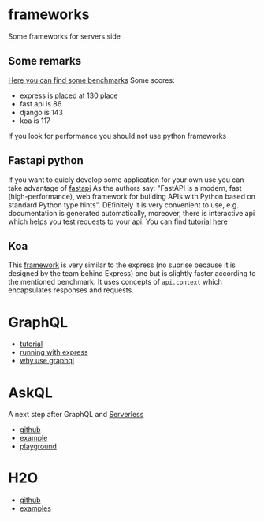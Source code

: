 # frameworks
Some frameworks for servers side

## Some remarks
[Here you can find some benchmarks](https://www.techempower.com/benchmarks/#hw=ph&test=composite&section=data-r22)
Some scores:
- express is placed at 130 place
- fast api is 86
- django is 143
- koa is 117

If you look for performance you should not use python frameworks


## Fastapi python

If you want to quicly develop some application for your own use you can take advantage of [fastapi](https://fastapi.tiangolo.com/)
As the authors say: "FastAPI is a modern, fast (high-performance), web framework for building APIs with Python based on standard Python type hints". DEfinitely it is very convenient to use, e.g. documentation is generated automatically, moreover, there is interactive api which helps you test requests to your api. You can find [tutorial here](https://fastapi.tiangolo.com/tutorial/)


## Koa

This [framework](https://koajs.com/) is very similar to the express (no suprise because it is designed by the team behind Express) one but is slightly faster according to the mentioned benchmark. It uses concepts of `api.context` which encapsulates responses and requests.  

# GraphQL

- [tutorial](https://graphql.org/learn/)
- [running with express](https://graphql.org/graphql-js/running-an-express-graphql-server/)
- [why use graphql](https://www.apollographql.com/blog/why-use-graphql)


# AskQL
A next step after GraphQL and [Serverless](https://github.com/serverless/serverless)
- [github](https://github.com/CatchTheTornado/askql)
- [example](https://github.com/YonatanKra/askql-demo)
- [playground](https://cli.askql.org/#)


# H2O

- [github](https://github.com/h2o/h2o/wiki)
- [examples](https://github.com/h2o/h2o/wiki/Projects-and-Examples-using-libh2o)
